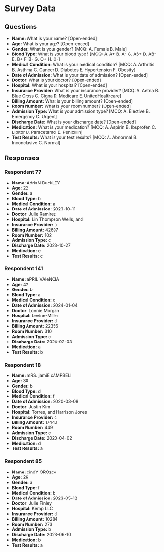 # Survey Data

## Questions

- **Name:** What is your name? [Open-ended]
- **Age:** What is your age? [Open-ended]
- **Gender:** What is your gender? [MCQ: A. Female B. Male]
- **Blood Type:** What is your blood type? [MCQ: A. A+ B. A- C. AB+ D. AB- E. B+ F. B- G. O+ H. O-]
- **Medical Condition:** What is your medical condition? [MCQ: A. Arthritis B. Asthma C. Cancer D. Diabetes E. Hypertension F. Obesity]
- **Date of Admission:** What is your date of admission? [Open-ended]
- **Doctor:** What is your doctor? [Open-ended]
- **Hospital:** What is your hospital? [Open-ended]
- **Insurance Provider:** What is your insurance provider? [MCQ: A. Aetna B. Blue Cross C. Cigna D. Medicare E. UnitedHealthcare]
- **Billing Amount:** What is your billing amount? [Open-ended]
- **Room Number:** What is your room number? [Open-ended]
- **Admission Type:** What is your admission type? [MCQ: A. Elective B. Emergency C. Urgent]
- **Discharge Date:** What is your discharge date? [Open-ended]
- **Medication:** What is your medication? [MCQ: A. Aspirin B. Ibuprofen C. Lipitor D. Paracetamol E. Penicillin]
- **Test Results:** What is your test results? [MCQ: A. Abnormal B. Inconclusive C. Normal]

## Responses

### Respondent 77

- **Name:** AdriaN BuckLEY
- **Age:** 22
- **Gender:** a
- **Blood Type:** b
- **Medical Condition:** a
- **Date of Admission:** 2023-10-11
- **Doctor:** Julie Ramirez
- **Hospital:** Lin Thompson Wells, and
- **Insurance Provider:** b
- **Billing Amount:** 42697
- **Room Number:** 102
- **Admission Type:** c
- **Discharge Date:** 2023-10-27
- **Medication:** e
- **Test Results:** c

### Respondent 141

- **Name:** aPRIL VAleNCIA
- **Age:** 42
- **Gender:** b
- **Blood Type:** a
- **Medical Condition:** d
- **Date of Admission:** 2024-01-04
- **Doctor:** Lonnie Morgan
- **Hospital:** Levine-Miller
- **Insurance Provider:** d
- **Billing Amount:** 22356
- **Room Number:** 310
- **Admission Type:** c
- **Discharge Date:** 2024-02-03
- **Medication:** a
- **Test Results:** b

### Respondent 18

- **Name:** mRS. jamiE cAMPBELl
- **Age:** 38
- **Gender:** b
- **Blood Type:** d
- **Medical Condition:** f
- **Date of Admission:** 2020-03-08
- **Doctor:** Justin Kim
- **Hospital:** Torres, and Harrison Jones
- **Insurance Provider:** c
- **Billing Amount:** 17440
- **Room Number:** 449
- **Admission Type:** c
- **Discharge Date:** 2020-04-02
- **Medication:** d
- **Test Results:** a

### Respondent 85

- **Name:** cindY OROzco
- **Age:** 26
- **Gender:** a
- **Blood Type:** f
- **Medical Condition:** b
- **Date of Admission:** 2023-05-12
- **Doctor:** Julie Finley
- **Hospital:** Kemp LLC
- **Insurance Provider:** d
- **Billing Amount:** 10284
- **Room Number:** 273
- **Admission Type:** b
- **Discharge Date:** 2023-06-10
- **Medication:** b
- **Test Results:** a


